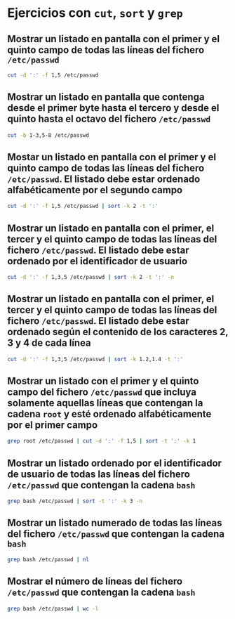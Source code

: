 # Ejercicios con `cut`, `sort` y `grep`

## Mostrar un listado en pantalla con el primer y el quinto campo de todas las líneas del fichero `/etc/passwd`

```bash
cut -d ':' -f 1,5 /etc/passwd
```

## Mostrar un listado en pantalla que contenga desde el primer byte hasta el tercero y desde el quinto hasta el octavo del fichero `/etc/passwd`

```bash
cut -b 1-3,5-8 /etc/passwd
```

## Mostar un listado en pantalla con el primer y el quinto campo de todas las líneas del fichero `/etc/passwd`. El listado debe estar ordenado alfabéticamente por el segundo campo

```bash
cut -d ':' -f 1,5 /etc/passwd | sort -k 2 -t ':'
```

## Mostrar un listado en pantalla con el primer, el tercer y el quinto campo de todas las líneas del fichero `/etc/passwd`. El listado debe estar ordenado por el identificador de usuario

```bash
cut -d ':' -f 1,3,5 /etc/passwd | sort -k 2 -t ':' -n
```

## Mostrar un listado en pantalla con el primer, el tercer y el quinto campo de todas las líneas del fichero `/etc/passwd`. El listado debe estar ordenado según el contenido de los caracteres 2, 3 y 4 de cada línea

```bash
cut -d ':' -f 1,3,5 /etc/passwd | sort -k 1.2,1.4 -t ':'
```

## Mostrar un listado con el primer y el quinto campo del fichero `/etc/passwd` que incluya solamente aquellas líneas que contengan la cadena `root` y esté ordenado alfabéticamente por el primer campo

```bash
grep root /etc/passwd | cut -d ':' -f 1,5 | sort -t ':' -k 1
```

## Mostrar un listado ordenado por el identificador de usuario de todas las líneas del fichero `/etc/passwd` que contengan la cadena `bash`

```bash
grep bash /etc/passwd | sort -t ':' -k 3 -n
```

## Mostrar un listado numerado de todas las líneas del fichero `/etc/passwd` que contengan la cadena `bash`

```bash
grep bash /etc/passwd | nl
```

## Mostrar el número de líneas del fichero `/etc/passwd` que contengan la cadena `bash`

```bash
grep bash /etc/passwd | wc -l
```
